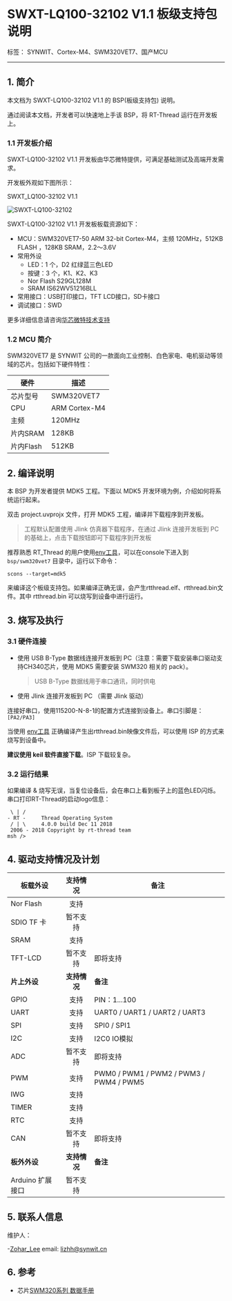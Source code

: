 # SWXT-LQ100-32102 V1.1 板级支持包 说明

标签： SYNWIT、Cortex-M4、SWM320VET7、国产MCU

---

## 1. 简介

本文档为 SWXT-LQ100-32102 V1.1 的 BSP(板级支持包) 说明。

通过阅读本文档，开发者可以快速地上手该 BSP，将 RT-Thread 运行在开发板上。

### 1.1  开发板介绍

SWXT-LQ100-32102 V1.1 开发板由华芯微特提供，可满足基础测试及高端开发需求。

开发板外观如下图所示：

SWXT_LQ100-32102 V1.1

![SWXT-LQ100-32102](figures/SWXT-LQ100-32102.jpg "SWXT-LQ100-32102 V1.1")

SWXT-LQ100-32102 V1.1 开发板板载资源如下：

- MCU：SWM320VET7-50  ARM 32-bit Cortex-M4，主频 120MHz，512KB FLASH ，128KB SRAM，2.2～3.6V
- 常用外设
  - LED：1 个，D2 红绿蓝三色LED
  - 按键：3 个，K1、K2、K3
  - Nor Flash S29GL128M
  - SRAM IS62WV51216BLL
- 常用接口：USB打印接口，TFT LCD接口，SD卡接口
- 调试接口：SWD

更多详细信息请咨询[华芯微特技术支持][5]

### 1.2  MCU 简介

SWM320VET7 是 SYNWIT 公司的一款面向工业控制、白色家电、电机驱动等领域的芯片。包括如下硬件特性：

| 硬件 | 描述 |
| -- | -- |
|芯片型号| SWM320VET7 |
|CPU| ARM Cortex-M4 |
|主频| 120MHz |
|片内SRAM| 128KB |
|片内Flash|  512KB |

## 2. 编译说明

本 BSP 为开发者提供 MDK5 工程。下面以 MDK5 开发环境为例，介绍如何将系统运行起来。

双击 project.uvprojx 文件，打开 MDK5 工程，编译并下载程序到开发板。

> 工程默认配置使用 Jlink 仿真器下载程序，在通过 Jlink 连接开发板到 PC 的基础上，点击下载按钮即可下载程序到开发板

推荐熟悉 RT_Thread 的用户使用[env工具][1]，可以在console下进入到 `bsp/swm320vet7` 目录中，运行以下命令：

`scons --target=mdk5`

来编译这个板级支持包。如果编译正确无误，会产生rtthread.elf、rtthread.bin文件。其中 rtthread.bin 可以烧写到设备中进行运行。

## 3. 烧写及执行

### 3.1 硬件连接

- 使用 USB B-Type 数据线连接开发板到 PC（注意：需要下载安装串口驱动支持CH340芯片，使用 MDK5 需要安装 SWM320 相关的 pack）。

  >  USB B-Type 数据线用于串口通讯，同时供电

- 使用 Jlink 连接开发板到 PC （需要 Jlink 驱动）

连接好串口，使用115200-N-8-1的配置方式连接到设备上。串口引脚是：`[PA2/PA3]`

当使用 [env工具][1] 正确编译产生出rtthread.bin映像文件后，可以使用 ISP 的方式来烧写到设备中。

**建议使用 keil 软件直接下载**。ISP 下载较复杂。

### 3.2 运行结果

如果编译 & 烧写无误，当复位设备后，会在串口上看到板子上的蓝色LED闪烁。串口打印RT-Thread的启动logo信息：

```
 \ | /
- RT -     Thread Operating System
 / | \     4.0.0 build Dec 11 2018
 2006 - 2018 Copyright by rt-thread team
msh />
```

## 4. 驱动支持情况及计划

|**板载外设**     |**支持情况**|**备注**                    |
| ----------------- | :----------: | ----------------------- |
| Nor Flash         | 支持          |                        |
| SDIO TF 卡        | 暂不支持      |                        |
| SRAM              | 支持          |      |
| TFT-LCD           |   暂不支持    |   即将支持             |
|**片上外设**     |**支持情况** |**备注**                  |
| GPIO              |     支持     | PIN：1...100 |
| UART              |     支持     | UART0 / UART1 / UART2 / UART3               |
| SPI               |     支持     | SPI0 / SPI1        |
| I2C               |   支持   |    I2C0 IO模拟   |
| ADC               | 暂不支持 | 即将支持 |
| PWM               |   支持   | PWM0 / PWM1 / PWM2 / PWM3 / PWM4 / PWM5                           |
| IWG               |   支持   |                            |
| TIMER             |   支持   |                            |
| RTC               |   支持   |                            |
| CAN               |   暂不支持   |   即将支持              |
|**板外外设**     |**支持情况**|**备注**     |
| Arduino 扩展接口 |   暂不支持   |        |

## 5. 联系人信息

维护人：

-[Zohar_Lee](https://github.com/zohar123) email: lizhh@synwit.cn

## 6. 参考

- 芯片[SWM320系列 数据手册][4]

  [1]: https://www.rt-thread.org/page/download.html
  [2]: http://www.synwit.cn/Public/Uploads/2018-11-05/5bdfea74d5712.pdf
  [3]: http://www.synwit.cn/Public/Uploads/2018-11-01/5bdab8ad2e5b9.pdf
  [4]: http://www.synwit.cn/Public/Uploads/2018-11-05/5bdff49b396d1.pdf
  [5]: http://www.synwit.cn/support.html
